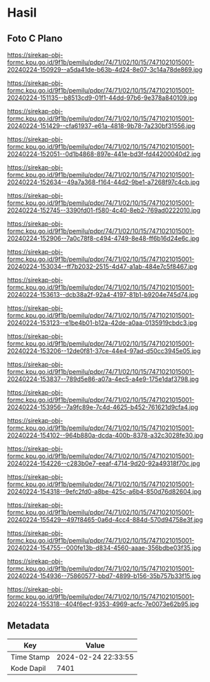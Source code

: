 # Hasil

## Foto C Plano

https://sirekap-obj-formc.kpu.go.id/9f1b/pemilu/pdpr/74/71/02/10/15/7471021015001-20240224-150929--a5da41de-b63b-4d24-8e07-3c14a78de869.jpg

https://sirekap-obj-formc.kpu.go.id/9f1b/pemilu/pdpr/74/71/02/10/15/7471021015001-20240224-151135--b8513cd9-01f1-44dd-97b6-9e378a840109.jpg

https://sirekap-obj-formc.kpu.go.id/9f1b/pemilu/pdpr/74/71/02/10/15/7471021015001-20240224-151429--cfa61937-e61a-4818-9b78-7a230bf31556.jpg

https://sirekap-obj-formc.kpu.go.id/9f1b/pemilu/pdpr/74/71/02/10/15/7471021015001-20240224-152051--0d1b4868-897e-441e-bd3f-fd44200040d2.jpg

https://sirekap-obj-formc.kpu.go.id/9f1b/pemilu/pdpr/74/71/02/10/15/7471021015001-20240224-152634--49a7a368-f164-44d2-9be1-a7268f97c4cb.jpg

https://sirekap-obj-formc.kpu.go.id/9f1b/pemilu/pdpr/74/71/02/10/15/7471021015001-20240224-152745--3390fd01-f580-4c40-8eb2-769ad0222010.jpg

https://sirekap-obj-formc.kpu.go.id/9f1b/pemilu/pdpr/74/71/02/10/15/7471021015001-20240224-152906--7a0c78f8-c494-4749-8e48-ff6b16d24e6c.jpg

https://sirekap-obj-formc.kpu.go.id/9f1b/pemilu/pdpr/74/71/02/10/15/7471021015001-20240224-153034--ff7b2032-2515-4d47-a1ab-484e7c5f8467.jpg

https://sirekap-obj-formc.kpu.go.id/9f1b/pemilu/pdpr/74/71/02/10/15/7471021015001-20240224-153613--dcb38a2f-92a4-4197-81b1-b9204e745d74.jpg

https://sirekap-obj-formc.kpu.go.id/9f1b/pemilu/pdpr/74/71/02/10/15/7471021015001-20240224-153123--e1be4b01-b12a-42de-a0aa-0135919cbdc3.jpg

https://sirekap-obj-formc.kpu.go.id/9f1b/pemilu/pdpr/74/71/02/10/15/7471021015001-20240224-153206--12de0f81-37ce-44e4-97ad-d50cc3945e05.jpg

https://sirekap-obj-formc.kpu.go.id/9f1b/pemilu/pdpr/74/71/02/10/15/7471021015001-20240224-153837--789d5e86-a07a-4ec5-a4e9-175e1daf3798.jpg

https://sirekap-obj-formc.kpu.go.id/9f1b/pemilu/pdpr/74/71/02/10/15/7471021015001-20240224-153956--7a9fc89e-7c4d-4625-b452-761621d9cfa4.jpg

https://sirekap-obj-formc.kpu.go.id/9f1b/pemilu/pdpr/74/71/02/10/15/7471021015001-20240224-154102--964b880a-dcda-400b-8378-a32c3028fe30.jpg

https://sirekap-obj-formc.kpu.go.id/9f1b/pemilu/pdpr/74/71/02/10/15/7471021015001-20240224-154226--c283b0e7-eeaf-4714-9d20-92a49318f70c.jpg

https://sirekap-obj-formc.kpu.go.id/9f1b/pemilu/pdpr/74/71/02/10/15/7471021015001-20240224-154318--9efc2fd0-a8be-425c-a6b4-850d76d82604.jpg

https://sirekap-obj-formc.kpu.go.id/9f1b/pemilu/pdpr/74/71/02/10/15/7471021015001-20240224-155429--497f8465-0a6d-4cc4-884d-570d94758e3f.jpg

https://sirekap-obj-formc.kpu.go.id/9f1b/pemilu/pdpr/74/71/02/10/15/7471021015001-20240224-154755--000fe13b-d834-4560-aaae-356bdbe03f35.jpg

https://sirekap-obj-formc.kpu.go.id/9f1b/pemilu/pdpr/74/71/02/10/15/7471021015001-20240224-154936--75860577-bbd7-4899-b156-35b757b33f15.jpg

https://sirekap-obj-formc.kpu.go.id/9f1b/pemilu/pdpr/74/71/02/10/15/7471021015001-20240224-155318--404f6ecf-9353-4969-acfc-7e0073e62b95.jpg


## Metadata

| Key        | Value               |
| ---------- | ------------------- |
| Time Stamp | 2024-02-24 22:33:55 |
| Kode Dapil | 7401                |




